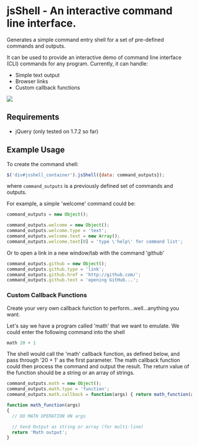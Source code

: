 jsShell - An interactive command line interface.
===========================================

Generates a simple command entry shell for a set of pre-defined commands and outputs.

It can be used to provide an interactive demo of command line interface (CLI) commands for any program. Currently, it can handle:

* Simple text output
* Browser links
* Custom callback functions

![](/MrLunar/jsShell/raw/master/docs/jsshell-example.png)

Requirements
------------
* jQuery (only tested on 1.7.2 so far)

Example Usage
-------------
To create the command shell:

````javascript
$('div#jsshell_container').jsShell({data: command_outputs});
````
where ```command_outputs``` is a previously defined set of commands and outputs.

For example, a simple 'welcome' command could be:

```javascript
command_outputs = new Object();

command_outputs.welcome = new Object();
command_outputs.welcome.type = 'text';
command_outputs.welcome.text = new Array();
command_outputs.welcome.text[0] = 'type \'help\' for command list';
```

Or to open a link in a new window/tab with the command 'github'

```javascript
command_outputs.github = new Object();
command_outputs.github.type = 'link';
command_outputs.github.href = 'http://github.com/';
command_outputs.github.text = 'opening GitHub...';
```

### Custom Callback Functions ###
Create your very own callback function to perform...well...anything you want.

Let's say we have a program called 'math' that we want to emulate. We could enter the following command into the shell

```javascript
math 20 + 1
```

The shell would call the 'math' callback function, as defined below, and pass through '20 + 1' as the first parameter. The math callback function could then process the command and output the result. The return value of the function should be a string or an array of strings.

```javascript
command_outputs.math = new Object();
command_outputs.math.type = 'function';
command_outputs.math.callback = function(args) { return math_function(args) };

function math_function(args)
{
  // DO MATH OPERATION ON args

  // Send Output as string or array (for multi-line)
  return 'Math output';
}
```
